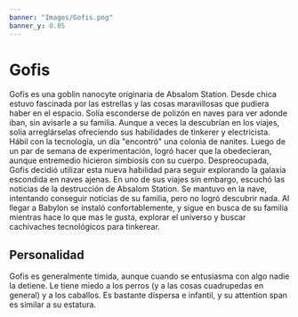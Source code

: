 ```yaml
---
banner: "Images/Gofis.png"
banner_y: 0.05
---
```

# Gofis
Gofis es una goblin nanocyte originaria de Absalom Station. Desde chica estuvo fascinada por las estrellas y las cosas maravillosas que pudiera haber en el espacio. Solía esconderse de polizón en naves para ver adonde iban, sin avisarle a su familia. Aunque a veces la descubrían en los viajes, solía arreglárselas ofreciendo sus habilidades de tinkerer y electricista. Hábil con la tecnología, un día "encontró" una colonia de nanites. Luego de un par de semana de experimentación, logró hacer que la obedecieran, aunque entremedio hicieron simbiosis con su cuerpo. Despreocupada, Gofis decidió utilizar esta nueva habilidad para seguir explorando la galaxia escondida en naves ajenas. En uno de sus viajes sin embargo, escuchó las noticias de la destrucción de Absalom Station. Se mantuvo en la nave, intentando conseguir noticias de su familia, pero no logró descubrir nada. Al llegar a Babylon se instaló confortablemente, y sigue en busca de su familia mientras hace lo que mas le gusta, explorar el universo y buscar cachivaches tecnológicos para tinkerear.

## Personalidad
Gofis es generalmente tímida, aunque cuando se entusiasma con algo nadie la detiene. Le tiene miedo a los perros (y a las cosas cuadrupedas en general) y a los caballos. Es bastante dispersa e infantil, y su attention span es similar a su estatura. 
